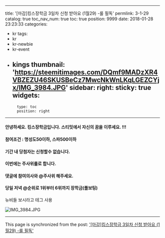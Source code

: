 
---
title: '[마감]킹스장학금 3일차 신청 받아요 (1월29) -룰 필독'
permlink: 3-1-29
catalog: true
toc_nav_num: true
toc: true
position: 9999
date: 2018-01-28 23:23:33
categories:
- kr
tags:
- kr
- kr-newbie
- kr-event
- kings
thumbnail: 'https://steemitimages.com/DQmf9MADzXR4VBZEZU46SKUSBeCz7MwcNkWnLKqLGEZCYjx/IMG_3984.JPG'
sidebar:
    right:
        sticky: true
widgets:
    -
        type: toc
        position: right
---


#### 안녕하세요. 킹스장학금입니다.  스티밋에서 자신의 꿈을 이루세요. !!!

#### 참여조건 : 명성도50이하, 스파500이하 
#### 기간 내 당첨자는 신청할수 없습니다. 
#### 이번에는 주사위룰로 합니다. 
#### 댓글에 참여의사와 @주사위 해주세요. 
#### 당일 저녁 @순위로 1위부터 6위까지 장학금(풀보팅) 

뉴비들 보시라고 테그 사용 

![IMG_3984.JPG](https://steemitimages.com/DQmf9MADzXR4VBZEZU46SKUSBeCz7MwcNkWnLKqLGEZCYjx/IMG_3984.JPG)

- - -

This page is synchronized from the post: ['[마감]킹스장학금 3일차 신청 받아요 (1월29) -룰 필독'](https://steemit.com/@kingbit/3-1-29)
